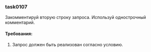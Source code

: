 
### task0107

Закомментируй вторую строку запроса. Используй однострочный комментарий.


#### Требования:
1.	Запрос должен быть реализован согласно условию.

